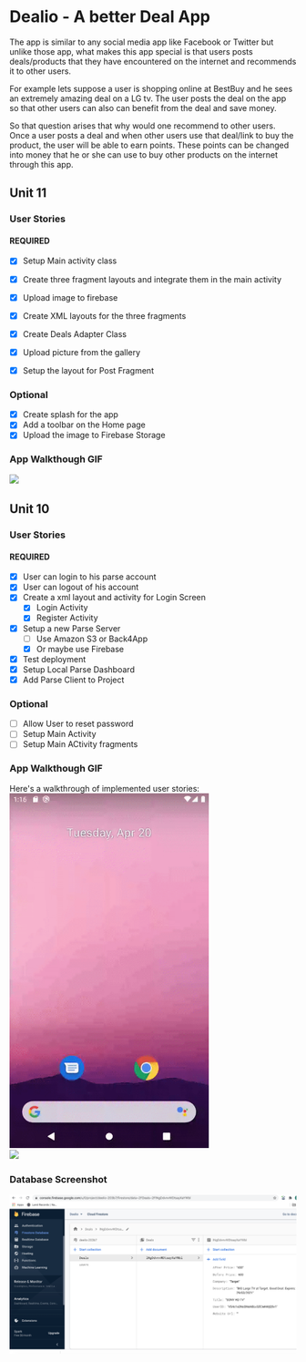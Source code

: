 # Dealio - A better Deal App

The app is similar to any social media app like Facebook or Twitter but unlike those app, what makes this app special is that users posts deals/products that they have encountered on the internet and recommends it to other users.

For example lets suppose a user is shopping online at BestBuy and he sees an extremely amazing deal on a LG tv. The user posts the deal on the app so that other users can also can benefit from the deal and save money.

So that question arises that why would one recommend to other users. Once a user posts a deal and when other users use that deal/link to buy the product, the user will be able to earn points. These points can be changed into money that he or she can use to buy other products on the internet through this app.

## Unit 11

### User Stories

#### REQUIRED

- [x] Setup Main activity class
- [x]  Create three fragment layouts and integrate them in the main activity
- [x]  Upload image to firebase
- [x]  Create XML layouts for the three fragments
- [x]  Create Deals Adapter Class
- [x]  Upload picture from the gallery
- [x]  Setup the layout for Post Fragment


### Optional
- [x] Create splash for the app
- [x] Add a toolbar on the Home page
- [x]  Upload the image to Firebase Storage

### App Walkthough GIF
<img src="https://github.com/wahab65/AndroidApp/blob/master/wt3.gif" width=350><br>

## Unit 10

### User Stories

#### REQUIRED 

- [x] User can login to his parse account
- [x] User can logout of his account
- [x] Create a xml layout and activity for Login Screen
     - [x] Login Activity
     - [x] Register Activity
- [x] Setup a new Parse Server
     - [ ] Use Amazon S3 or Back4App
     - [x] Or maybe use Firebase
- [x] Test deployment
- [x] Setup Local Parse Dashboard
- [x] Add Parse Client to Project

### Optional

- [ ] Allow User to reset password
- [ ] Setup Main Activity
- [ ] Setup Main ACtivity fragments

### App Walkthough GIF

Here's a walkthrough of implemented user stories:
<br>
<img src="https://github.com/wahab65/AndroidApp/blob/master/wt1.gif" width=350><br>
<img src="https://github.com/wahab65/AndroidApp/blob/master/wt2.gif" width=350><br>




### Database Screenshot

<img src='https://github.com/wahab65/AndroidApp/blob/master/Firebase.png' width=1000><br>


